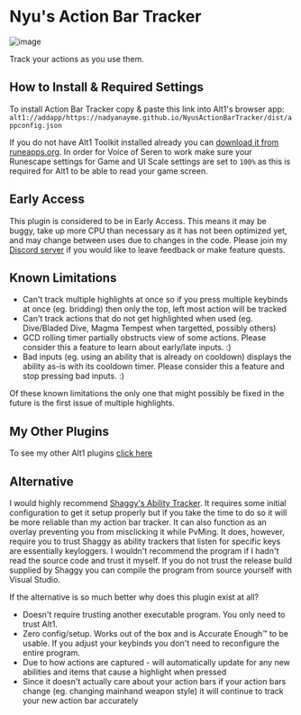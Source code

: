 # Nyu's Action Bar Tracker

![image](https://github.com/user-attachments/assets/86880212-5d98-4081-aecc-0607fc83033c)


Track your actions as you use them.

## How to Install & Required Settings

To install Action Bar Tracker copy & paste this link into Alt1's browser app:
`alt1://addapp/https://nadyanayme.github.io/NyusActionBarTracker/dist/appconfig.json`

If you do not have Alt1 Toolkit installed already you can [download it from runeapps.org](https://runeapps.org/alt1). In order for Voice of Seren to work make sure your Runescape settings for Game and UI Scale settings are set to `100%` as this is required for Alt1 to be able to read your game screen.

## Early Access

This plugin is considered to be in Early Access. This means it may be buggy, take up more CPU than necessary as it has not been optimized yet, and may change between uses due to changes in the code. Please join my [Discord server](https://discord.gg/KJ2SgWyJFF) if you would like to leave feedback or make feature quests.

## Known Limitations

- Can't track multiple highlights at once so if you press multiple keybinds at once (eg. bridding) then only the top, left most action will be tracked
- Can't track actions that do not get highlighted when used (eg. Dive/Bladed Dive, Magma Tempest when targetted, possibly others)
- GCD rolling timer partially obstructs view of some actions. Please consider this a feature to learn about early/late inputs. :)
- Bad inputs (eg. using an ability that is already on cooldown) displays the ability as-is with its cooldown timer. Please consider this a feature and stop pressing bad inputs. :)

Of these known limitations the only one that might possibly be fixed in the future is the first issue of multiple highlights.

## My Other Plugins

To see my other Alt1 plugins [click here](https://github.com/NadyaNayme/NyusPluginDirectory)

## Alternative

I would highly recommend [Shaggy's Ability Tracker](https://github.com/ShaggyHW/RS3AbilityTracker/). It requires some initial configuration to get it setup properly but if you take the time to do so it will be more reliable than my action bar tracker. It can also function as an overlay preventing you from misclicking it while PvMing. It does, however, require you to trust Shaggy as ability trackers that listen for specific keys are essentially keyloggers. I wouldn't recommend the program if I hadn't read the source code and trust it myself. If you do not trust the release build supplied by Shaggy you can compile the program from source yourself with Visual Studio.

If the alternative is so much better why does this plugin exist at all?

- Doesn't require trusting another executable program. You only need to trust Alt1.
- Zero config/setup. Works out of the box and is Accurate Enough™ to be usable. If you adjust your keybinds you don't need to reconfigure the entire program.
- Due to how actions are captured - will automatically update for any new abilities and items that cause a highlight when pressed
- Since it doesn't actually care about your action bars if your action bars change (eg. changing mainhand weapon style) it will continue to track your new action bar accurately
